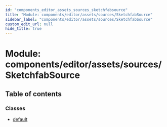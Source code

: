 ```yaml
---
id: "components_editor_assets_sources_sketchfabsource"
title: "Module: components/editor/assets/sources/SketchfabSource"
sidebar_label: "components/editor/assets/sources/SketchfabSource"
custom_edit_url: null
hide_title: true
---
```


# Module: components/editor/assets/sources/SketchfabSource

## Table of contents

### Classes

- [default](../classes/components_editor_assets_sources_sketchfabsource.default.md)
